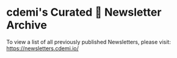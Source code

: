# cdemi's Curated 📰 Newsletter Archive

To view a list of all previously published Newsletters, please visit: https://newsletters.cdemi.io/
